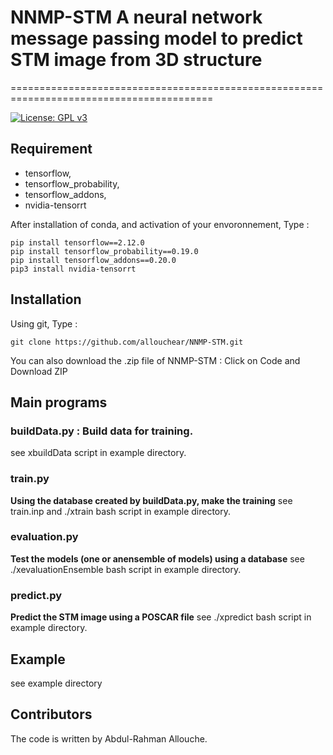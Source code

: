 # NNMP-STM  A neural network message passing model to predict STM image from 3D structure
=========================================================================================

[![License: GPL v3](https://img.shields.io/badge/License-GPLv3-blue.svg)](https://www.gnu.org/licenses/gpl-3.0)

## Requirement
 - tensorflow, 
 - tensorflow_probability, 
 - tensorflow_addons, 
 - nvidia-tensorrt

After installation of conda, and activation of your envoronnement,  Type : 
```console
pip install tensorflow==2.12.0
pip install tensorflow_probability==0.19.0
pip install tensorflow_addons==0.20.0
pip3 install nvidia-tensorrt
```

## Installation

Using git,  Type : 
```console
git clone https://github.com/allouchear/NNMP-STM.git
```
You can also download the .zip file of NNMP-STM : Click on Code and Download ZIP

## Main programs
### buildData.py : Build data for training.
see xbuildData script in example directory.

### train.py
**Using the database created by buildData.py, make the training**
see train.inp and ./xtrain bash script in example directory.

### evaluation.py
**Test the models (one or anensemble of models) using a database**
see  ./xevaluationEnsemble bash script in example directory.

### predict.py
**Predict the STM image using a POSCAR file**
see ./xpredict bash script in example directory.


## Example
see example directory

## Contributors
The code is written by Abdul-Rahman Allouche.
